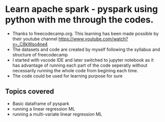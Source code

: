 # Learn apache spark - pyspark using python with me through the codes.

* Thanks to freecodecamp.org. This learning has been made possible by their youtube channel https://www.youtube.com/watch?v=_C8kWso4ne4
* The datasets and code are created by myself following the syllabus and structure of freecodecamp
* I started with vscode IDE and later switched to jupyter notebook as it has advantage of running each part of the code seperatly without necessarily running the whole code from begining each time.
* The code could be used for learning purpose for sure

## Topics covered
* Basic dataframe of pyspark
* running a linear regression ML 
* running a multi-variate linear regression ML 

